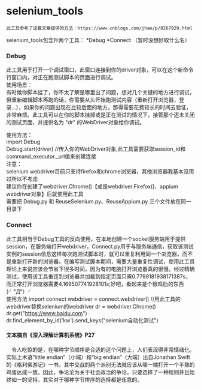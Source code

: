 # selenium_tools
    此工具参考了这篇文章提供的方法：https://www.cnblogs.com/jhao/p/8267929.html

selenium_tools包含升两个工具：
  *Debug
  *Connect  （暂时没想好取什么名）

### Debug
  此工具用于打开一个调试窗口，此窗口连接到你的driver对象，可以在这个新命令行窗口内，对正在跑测试脚本的页面进行调试。  
使用场景：  
有时候你脚本挂了，你不太了解是哪里出了问题，想对几个关键的地方进行调试，但重新编辑脚本再跑的话，你需要从头开始跑测试内容（重新打开浏览器，登录...），如果你的问题出现在比较后面的地方，那得需要花费较长的时间去验证，非常麻烦。此工具可以在你的脚本挂掉或是正在测试的情况下，接管那个还未关闭的测试页面，并提供名为 "dr" 的WebDriver对象给你调试。  

使用方法：  
    import Debug  
    Debug.start(driver)  //传入你的WebDriver对象,此工具需要获取session_id和command_executor._url值来创建连接  
注意：  
selenium webdriver目前只支持firefox和chrome浏览器，其他浏览器我基本没用过所以不考虑  
建议你在创建了webdriver.Chrome()【或是webdriver.Firefox()、appium webdriver对象】后就使用此工具  
需要把 Debug.py 和 ReuseSelenium.py、ReuseAppium.py 三个文件放在同一目录下  
      
### Connect
  此工具相当于Debug工具的反向使用，在本地创建一个socket服务端用于提供session，在服务端打开webdriver，Connect.py用于与服务端通信，获取该测试实例的session信息这样每次跑测试脚本时，就可以重复利用同一个浏览器，而不是重新打开新的浏览器。在编写测试脚本期间，需要大量重复性调试，使用此工具理论上来说应该会节省下很多时间，因为有的电脑打开浏览器真的很慢。经过精确测试，使用该工具重连到浏览器并加载到指定页面只需0.7799181938171387s，而正常打开浏览器需要4.169507741928101s;好吧，看起来是个很鸡肋的东西 (╯°Д°）╯   
使用方法
    import connect
    webdriver = connect.webdriver()        //用此工具的webdriver替换selenium的webdriver
    dr = webdriver.Chrome()
    dr.get("https://www.baidu.com")
    dr.find_element_by_id('kw').send_keys("selenium自动化测试")  
    
#### 文本摘自《深入理解计算机系统》P27
　令人吃惊的是，在哪种字节顺序是合适的这个问题上，人们表现得非常情绪化。实际上术语“little endian”（小端）和“big endian”（大端）出自Jonathan Swift的《格利佛游记》一书，其中交战的两个派别无法就应该从哪一端打开一个半熟的鸡蛋达成一致。因此，争论沦为关于社会政治的争论。只要选择了一种规则并且始终如一的坚持，其实对于哪种字节排序的选择都是任意的。
